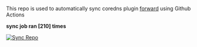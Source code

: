 This repo is used to automatically sync coredns plugin [forward](https://github.com/QZLin/forward) using Github Actions

**sync job ran [210] times**

[![Sync Repo](https://github.com/QZLin/coredns-extract/actions/workflows/sync.yaml/badge.svg)](https://github.com/QZLin/coredns-extract/actions/workflows/sync.yaml)
